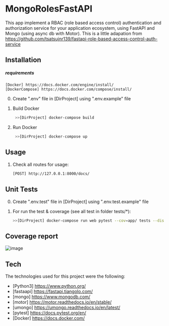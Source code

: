 # MongoRolesFastAPI
 This app implement a RBAC (role based access control) authentication and authorization service for your application ecosystem, using FastAPI and Mongo (using async db with Motor).
 This is a little adapation from https://github.com/tsatsujnr139/fastapi-role-based-access-control-auth-service

## Installation

##### requirements
    [Docker] https://docs.docker.com/engine/install/
    [DockerCompose] https://docs.docker.com/compose/install/

0. Create ".env" file in [DirProject] using ".env.example" file

1. Build Docker
   ```sh
    >>[DirProject] docker-compose build
   ```
2. Run Docker
   ```sh
    >>[DirProject] docker-compose up
   ```

## Usage

1. Check all routes for usage:
    ```sh
    [POST] http://127.0.0.1:8000/docs/
    ```


## Unit Tests
0. Create ".env.test" file in [DirProject] using ".env.test.example" file
1. For run the test & coverage (see all test in folder tests/*):

    ```sh
    >>[DirProject] docker-compose run web pytest --cov=app/ tests --disable-warnings
    ```
## Coverage report

![image](https://user-images.githubusercontent.com/26173643/141831076-138603be-59a0-4bda-9fbc-ccb0d16f18ff.png)



## Tech
The technologies used for this project were the following:
* [Python3] https://www.python.org/
* [fastaapi] https://fastapi.tiangolo.com/
* [mongo] https://www.mongodb.com/
* [motor] https://motor.readthedocs.io/en/stable/
* [umongo] https://umongo.readthedocs.io/en/latest/
* [pytest] https://docs.pytest.org/en/
* [Docker] https://docs.docker.com/
